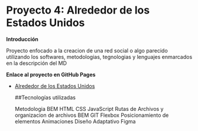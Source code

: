 # Proyecto 4: Alrededor de los Estados Unidos

**Introducción**

Proyecto enfocado a la creacion de una red social o algo parecido utilizando los softwares, metodologias, tegnologias y lenguajes enmarcados en la descripción del MD

**Enlace al proyecto en GitHub Pages**

- [Alrededor de los Estados Unidos](https://zukuzuku2.github.io/web_project_4_esp/)

  ##Tecnologías utilizadas

  Metodologia BEM
  HTML
  CSS
  JavaScript
  Rutas de Archivos y organizacion de archivos BEM
  GIT
  Flexbox
  Posicionamiento de elementos
  Animaciones
  Diseño Adaptativo
  Figma
